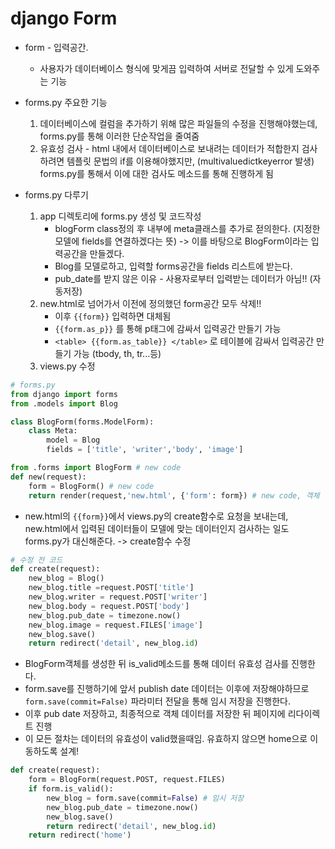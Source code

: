 # django Form

- form - 입력공간.

  - 사용자가 데이터베이스 형식에 맞게끔 입력하여 서버로 전달할 수 있게 도와주는 기능

- forms.py 주요한 기능

  1. 데이터베이스에 컬럼을 추가하기 위해 많은 파일들의 수정을 진행해야했는데, forms.py를 통해 이러한 단순작업을 줄여줌
  2. 유효성 검사 - html 내에서 데이터베이스로 보내려는 데이터가 적합한지 검사하려면 템플릿 문법의 if를 이용해야했지만, (multivaluedictkeyerror 발생) forms.py를 통해서 이에 대한 검사도 메소드를 통해 진행하게 됨

- forms.py 다루기
  1. app 디렉토리에 forms.py 생성 및 코드작성
     - blogForm class정의 후 내부에 meta클래스를 추가로 젇의한다. (지정한 모델에 fields를 연결하겠다는 뜻) -> 이를 바탕으로 BlogForm이라는 입력공간을 만들겠다.
     - Blog를 모델로하고, 입력할 forms공간을 fields 리스트에 받는다.
     - pub_date를 받지 않은 이유 - 사용자로부터 입력받는 데이터가 아님!! (자동저장)
  2. new.html로 넘어가서 이전에 정의했던 form공간 모두 삭제!!
     - 이후 `{{form}}` 입력하면 대체됨
     - `{{form.as_p}}` 를 통해 p태그에 감싸서 입력공간 만들기 가능
     - `<table> {{form.as_table}} </table>` 로 테이블에 감싸서 입력공간 만들기 가능 (tbody, th, tr...등)
  3. views.py 수정

```python
# forms.py
from django import forms
from .models import Blog

class BlogForm(forms.ModelForm):
    class Meta:
        model = Blog
        fields = ['title', 'writer','body', 'image']
```

```python
from .forms import BlogForm # new code
def new(request):
    form = BlogForm() # new code
    return render(request,'new.html', {'form': form}) # new code, 객체 넘겨주기
```

- new.html의 `{{form}}`에서 views.py의 create함수로 요청을 보내는데, new.html에서 입력된 데이터들이 모델에 맞는 데이터인지 검사하는 일도 forms.py가 대신해준다. -> create함수 수정

```python
# 수정 전 코드
def create(request):
    new_blog = Blog()
    new_blog.title =request.POST['title']
    new_blog.writer = request.POST['writer']
    new_blog.body = request.POST['body']
    new_blog.pub_date = timezone.now()
    new_blog.image = request.FILES['image']
    new_blog.save()
    return redirect('detail', new_blog.id)
```

- BlogForm객체를 생성한 뒤 is_valid메소드를 통해 데이터 유효성 검사를 진행한다.
- form.save를 진행하기에 앞서 publish date 데이터는 이후에 저장해야하므로 `form.save(commit=False)` 파라미터 전달을 통해 임시 저장을 진행한다.
- 이후 pub date 저장하고, 최종적으로 객체 데이터를 저장한 뒤 페이지에 리다이렉트 진행
- 이 모든 절차는 데이터의 유효성이 valid했을때임. 유효하지 않으면 home으로 이동하도록 설계!

```python
def create(request):
    form = BlogForm(request.POST, request.FILES)
    if form.is_valid():
        new_blog = form.save(commit=False) # 임시 저장
        new_blog.pub_date = timezone.now()
        new_blog.save()
        return redirect('detail', new_blog.id)
    return redirect('home')
```
